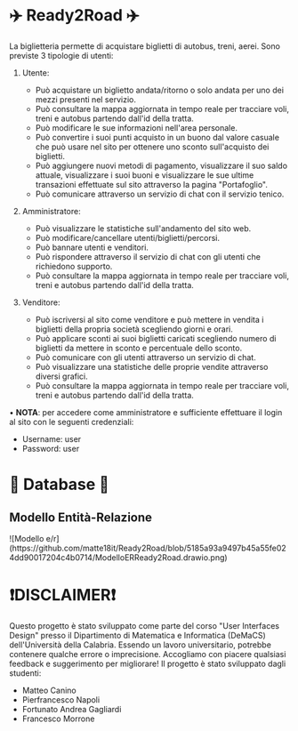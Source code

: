 # ✈️ Ready2Road ✈️
La biglietteria permette di acquistare biglietti di autobus, treni, aerei. Sono previste 3 tipologie di utenti:
1. Utente:
   <ul>
	   <li>Può acquistare un biglietto andata/ritorno o solo andata per uno dei mezzi presenti nel servizio.</li>
	   <li>Può consultare la mappa aggiornata in tempo reale per tracciare voli, treni e autobus partendo dall'id della tratta.</li>
	   <li>Può modificare le sue informazioni nell'area personale.</li>
	   <li>Può convertire i suoi punti acquisto in un buono dal valore casuale che può usare nel sito per ottenere uno sconto sull'acquisto dei biglietti.</li>
	   <li>Può aggiungere nuovi metodi di pagamento, visualizzare il suo saldo attuale, visualizzare i suoi buoni e visualizzare le sue ultime transazioni effettuate sul sito
          attraverso la pagina "Portafoglio".</li>
	   <li>Può comunicare attraverso un servizio di chat con il servizio tenico.</li>
   </ul>

2. Amministratore:
   <ul>
	   <li>Può visualizzare le statistiche sull'andamento del sito web.</li>
	   <li>Può modificare/cancellare utenti/biglietti/percorsi.</li>
	   <li>Può bannare utenti e venditori.</li>
	   <li>Può rispondere attraverso il servizio di chat con gli utenti che richiedono supporto.</li>
	   <li>Può consultare la mappa aggiornata in tempo reale per tracciare voli, treni e autobus partendo dall'id della tratta.</li>
   </ul>
   
3. Venditore:
   <ul>
	   <li>Può iscriversi al sito come venditore e può mettere in vendita i biglietti della propria società 
	scegliendo giorni e orari.</li>
	   <li>Può applicare sconti ai suoi biglietti caricati scegliendo numero di biglietti da mettere in sconto e percentuale dello sconto.</li>
	   <li>Può comunicare con gli utenti attraverso un servizio di chat.</li>
	   <li>Può visualizzare una statistiche delle proprie vendite attraverso diversi grafici.</li>
	   <li>Può consultare la mappa aggiornata in tempo reale per tracciare voli, treni e autobus partendo dall'id della tratta.</li>
   </ul>

• <strong>NOTA</strong>: per accedere come amministratore e sufficiente effettuare il login al sito con le seguenti credenziali:
	<ul>
 		<li>Username: user</li>
   		<li>Password: user</li>
 	</ul>

# 💾 Database 💾
<h2>Modello Entità-Relazione</h2>
![Modello e/r](https://github.com/matte18it/Ready2Road/blob/5185a93a9497b45a55fe024dd90017204c4b0714/ModelloERReady2Road.drawio.png)

# ❗️DISCLAIMER❗️
Questo progetto è stato sviluppato come parte del corso "User Interfaces Design" presso il Dipartimento di Matematica e Informatica (DeMaCS) dell'Università della Calabria. Essendo un lavoro universitario, potrebbe contenere qualche errore o imprecisione. Accogliamo con piacere qualsiasi feedback e suggerimento per migliorare! Il progetto è stato sviluppato dagli studenti:
<ul>
  <li>Matteo Canino</li>
  <li>Pierfrancesco Napoli</li>
  <li>Fortunato Andrea Gagliardi</li>
  <li>Francesco Morrone</li>
</ul>
